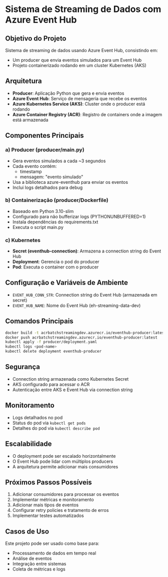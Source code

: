 # Sistema de Streaming de Dados com Azure Event Hub

## Objetivo do Projeto
Sistema de streaming de dados usando Azure Event Hub, consistindo em:
- Um producer que envia eventos simulados para um Event Hub
- Projeto containerizado rodando em um cluster Kubernetes (AKS)

## Arquitetura
- **Producer**: Aplicação Python que gera e envia eventos
- **Azure Event Hub**: Serviço de mensageria que recebe os eventos
- **Azure Kubernetes Service (AKS)**: Cluster onde o producer está rodando
- **Azure Container Registry (ACR)**: Registro de containers onde a imagem está armazenada

## Componentes Principais

### a) Producer (producer/main.py)
- Gera eventos simulados a cada ~3 segundos
- Cada evento contém:
  - timestamp
  - mensagem: "evento simulado"
- Usa a biblioteca azure-eventhub para enviar os eventos
- Inclui logs detalhados para debug

### b) Containerização (producer/Dockerfile)
- Baseado em Python 3.10-slim
- Configurado para não bufferizar logs (PYTHONUNBUFFERED=1)
- Instala dependências do requirements.txt
- Executa o script main.py

### c) Kubernetes
- **Secret (eventhub-connection)**: Armazena a connection string do Event Hub
- **Deployment**: Gerencia o pod do producer
- **Pod**: Executa o container com o producer

## Configuração e Variáveis de Ambiente
- `EVENT_HUB_CONN_STR`: Connection string do Event Hub (armazenada em secret)
- `EVENT_HUB_NAME`: Nome do Event Hub (eh-streaming-data-dev)

## Comandos Principais
```bash
docker build -t acrbatchstreamingdev.azurecr.io/eventhub-producer:latest ./producer
docker push acrbatchstreamingdev.azurecr.io/eventhub-producer:latest
kubectl apply -f producer/deployment.yaml
kubectl logs <pod-name>
kubectl delete deployment eventhub-producer
```

## Segurança
- Connection string armazenada como Kubernetes Secret
- AKS configurado para acessar o ACR
- Autenticação entre AKS e Event Hub via connection string

## Monitoramento
- Logs detalhados no pod
- Status do pod via `kubectl get pods`
- Detalhes do pod via `kubectl describe pod`

## Escalabilidade
- O deployment pode ser escalado horizontalmente
- O Event Hub pode lidar com múltiplos producers
- A arquitetura permite adicionar mais consumidores

## Próximos Passos Possíveis
1. Adicionar consumidores para processar os eventos
2. Implementar métricas e monitoramento
3. Adicionar mais tipos de eventos
4. Configurar retry policies e tratamento de erros
5. Implementar testes automatizados

## Casos de Uso
Este projeto pode ser usado como base para:
- Processamento de dados em tempo real
- Análise de eventos
- Integração entre sistemas
- Coleta de métricas e logs